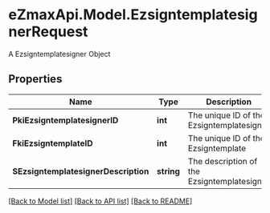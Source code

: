 # eZmaxApi.Model.EzsigntemplatesignerRequest
A Ezsigntemplatesigner Object

## Properties

Name | Type | Description | Notes
------------ | ------------- | ------------- | -------------
**PkiEzsigntemplatesignerID** | **int** | The unique ID of the Ezsigntemplatesigner | [optional] 
**FkiEzsigntemplateID** | **int** | The unique ID of the Ezsigntemplate | 
**SEzsigntemplatesignerDescription** | **string** | The description of the Ezsigntemplatesigner | 

[[Back to Model list]](../README.md#documentation-for-models) [[Back to API list]](../README.md#documentation-for-api-endpoints) [[Back to README]](../README.md)


